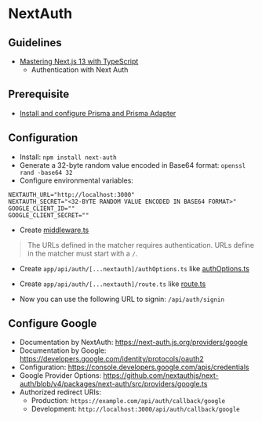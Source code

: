 # NextAuth

## Guidelines

* [Mastering Next.js 13 with TypeScript](https://codewithmosh.com/p/mastering-next-js-13-with-typescript)
  * Authentication with Next Auth

## Prerequisite

* [Install and configure Prisma and Prisma Adapter](../prisma/README.md)

## Configuration

* Install: `npm install next-auth`
* Generate a 32-byte random value encoded in Base64 format: `openssl rand -base64 32`
* Configure environmental variables:

```
NEXTAUTH_URL="http://localhost:3000"
NEXTAUTH_SECRET="<32-BYTE RANDOM VALUE ENCODED IN BASE64 FORMAT>"
GOOGLE_CLIENT_ID=""
GOOGLE_CLIENT_SECRET=""
```
* Create [middleware.ts](src/middleware.ts)

> The URLs defined in the matcher requires authentication.
> URLs define in the matcher must start with a `/`.

* Create `app/api/auth/[...nextauth]/authOptions.ts` like [authOptions.ts](src/app/api/auth/%5B...nextauth%5D/authOptions.ts)

* Create `app/api/auth/[...nextauth]/route.ts` like [route.ts](src/app/api/auth/%5B...nextauth%5D/route.ts)

* Now you can use the following URL to signin: `/api/auth/signin`

## Configure Google

* Documentation by NextAuth: https://next-auth.js.org/providers/google
* Documentation by Google: https://developers.google.com/identity/protocols/oauth2
* Configuration: https://console.developers.google.com/apis/credentials
* Google Provider Options: https://github.com/nextauthjs/next-auth/blob/v4/packages/next-auth/src/providers/google.ts
* Authorized redirect URIs:
  * Production: `https://example.com/api/auth/callback/google`
  * Development: `http://localhost:3000/api/auth/callback/google`
